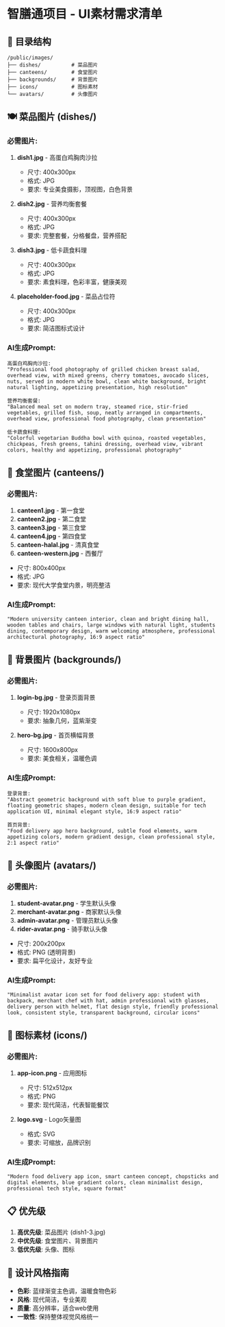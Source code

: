 # 智膳通项目 - UI素材需求清单

## 📁 目录结构
```
/public/images/
├── dishes/          # 菜品图片
├── canteens/        # 食堂图片  
├── backgrounds/     # 背景图片
├── icons/           # 图标素材
└── avatars/         # 头像图片
```

## 🍽️ 菜品图片 (dishes/)

### 必需图片:
1. **dish1.jpg** - 高蛋白鸡胸肉沙拉
   - 尺寸: 400x300px
   - 格式: JPG
   - 要求: 专业美食摄影，顶视图，白色背景

2. **dish2.jpg** - 营养均衡套餐
   - 尺寸: 400x300px  
   - 格式: JPG
   - 要求: 完整套餐，分格餐盘，营养搭配

3. **dish3.jpg** - 低卡蔬食料理
   - 尺寸: 400x300px
   - 格式: JPG
   - 要求: 素食料理，色彩丰富，健康美观

4. **placeholder-food.jpg** - 菜品占位符
   - 尺寸: 400x300px
   - 格式: JPG
   - 要求: 简洁图标式设计

### AI生成Prompt:
```
高蛋白鸡胸肉沙拉:
"Professional food photography of grilled chicken breast salad, overhead view, with mixed greens, cherry tomatoes, avocado slices, nuts, served in modern white bowl, clean white background, bright natural lighting, appetizing presentation, high resolution"

营养均衡套餐:
"Balanced meal set on modern tray, steamed rice, stir-fried vegetables, grilled fish, soup, neatly arranged in compartments, overhead view, professional food photography, clean presentation"

低卡蔬食料理:
"Colorful vegetarian Buddha bowl with quinoa, roasted vegetables, chickpeas, fresh greens, tahini dressing, overhead view, vibrant colors, healthy and appetizing, professional photography"
```

## 🏢 食堂图片 (canteens/)

### 必需图片:
1. **canteen1.jpg** - 第一食堂
2. **canteen2.jpg** - 第二食堂  
3. **canteen3.jpg** - 第三食堂
4. **canteen4.jpg** - 第四食堂
5. **canteen-halal.jpg** - 清真食堂
6. **canteen-western.jpg** - 西餐厅

- 尺寸: 800x400px
- 格式: JPG
- 要求: 现代大学食堂内景，明亮整洁

### AI生成Prompt:
```
"Modern university canteen interior, clean and bright dining hall, wooden tables and chairs, large windows with natural light, students dining, contemporary design, warm welcoming atmosphere, professional architectural photography, 16:9 aspect ratio"
```

## 🎨 背景图片 (backgrounds/)

### 必需图片:
1. **login-bg.jpg** - 登录页面背景
   - 尺寸: 1920x1080px
   - 要求: 抽象几何，蓝紫渐变

2. **hero-bg.jpg** - 首页横幅背景
   - 尺寸: 1600x800px  
   - 要求: 美食相关，温暖色调

### AI生成Prompt:
```
登录背景:
"Abstract geometric background with soft blue to purple gradient, floating geometric shapes, modern clean design, suitable for tech application UI, minimal elegant style, 16:9 aspect ratio"

首页背景:
"Food delivery app hero background, subtle food elements, warm appetizing colors, modern gradient design, clean professional style, 2:1 aspect ratio"
```

## 👤 头像图片 (avatars/)

### 必需图片:
1. **student-avatar.png** - 学生默认头像
2. **merchant-avatar.png** - 商家默认头像
3. **admin-avatar.png** - 管理员默认头像  
4. **rider-avatar.png** - 骑手默认头像

- 尺寸: 200x200px
- 格式: PNG (透明背景)
- 要求: 扁平化设计，友好专业

### AI生成Prompt:
```
"Minimalist avatar icon set for food delivery app: student with backpack, merchant chef with hat, admin professional with glasses, delivery person with helmet, flat design style, friendly professional look, consistent style, transparent background, circular icons"
```

## 🔖 图标素材 (icons/)

### 必需图片:
1. **app-icon.png** - 应用图标
   - 尺寸: 512x512px
   - 格式: PNG
   - 要求: 现代简洁，代表智能餐饮

2. **logo.svg** - Logo矢量图
   - 格式: SVG
   - 要求: 可缩放，品牌识别

### AI生成Prompt:
```
"Modern food delivery app icon, smart canteen concept, chopsticks and digital elements, blue gradient colors, clean minimalist design, professional tech style, square format"
```

## 📋 优先级
1. **高优先级**: 菜品图片 (dish1-3.jpg)
2. **中优先级**: 食堂图片、背景图片
3. **低优先级**: 头像、图标

## 🎯 设计风格指南
- **色彩**: 蓝绿渐变主色调，温暖食物色彩
- **风格**: 现代简洁，专业美观
- **质量**: 高分辨率，适合web使用
- **一致性**: 保持整体视觉风格统一 